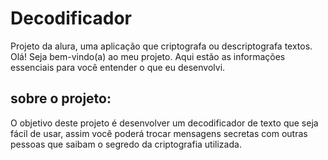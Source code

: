 # Decodificador

Projeto da alura, uma aplicação que criptografa ou descriptografa textos.
Olá! Seja bem-vindo(a) ao meu projeto. Aqui estão as informações essenciais para você entender o que eu desenvolvi.

## sobre o projeto:

O objetivo deste projeto é desenvolver um decodificador de texto que seja fácil de usar, assim você poderá trocar mensagens secretas com outras pessoas que saibam o segredo da criptografia utilizada.


